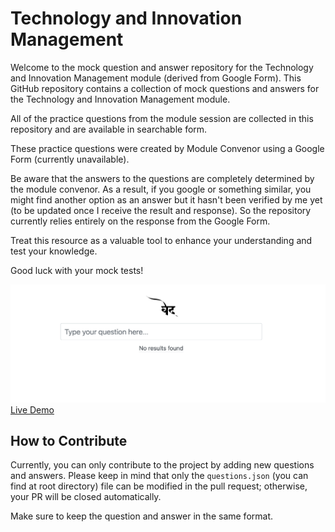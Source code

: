 # Technology and Innovation Management
Welcome to the mock question and answer repository for the Technology and Innovation Management module (derived from Google Form).  This GitHub repository contains a collection of mock questions and answers for the Technology and Innovation Management module.

All of the practice questions from the module session are collected in this repository and are available in searchable form.

These practice questions were created by Module Convenor using a Google Form (currently unavailable).

Be aware that the answers to the questions are completely determined by the module convenor. As a result, if you google or something similar, you might find another option as an answer but it hasn't been verified by me yet (to be updated once I receive the result and response). So the repository currently relies entirely on the response from the Google Form.

Treat this resource as a valuable tool to enhance your understanding and test your knowledge.

Good luck with your mock tests!

<img src="index-page-img.png" alt="index-page-img" style="zoom:50%;" />
<a href="https://esh07.github.io/innovation-technology-q-a/">Live Demo</a>

## How to Contribute

Currently, you can only contribute to the project by adding new questions and answers. Please keep in mind that only the `questions.json` (you can find at root directory) file can be modified in the pull request; otherwise, your PR will be closed automatically.

Make sure to keep the question and answer in the same format.
